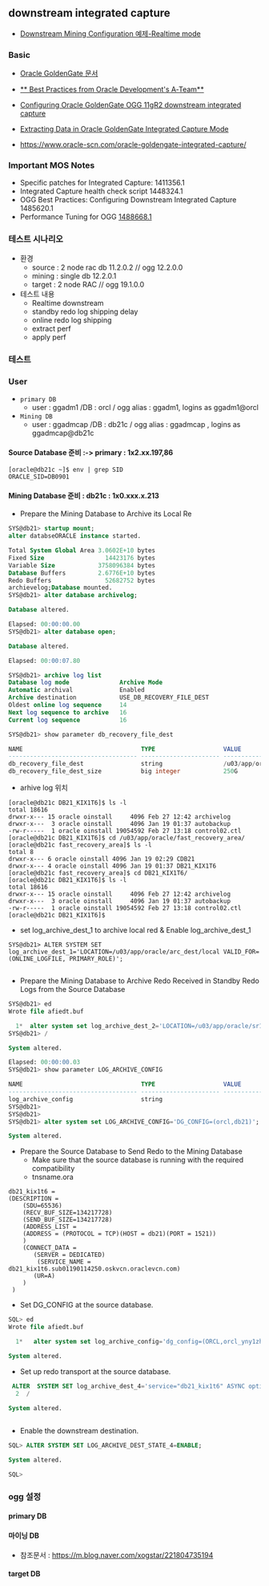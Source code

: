 ## downstream integrated capture
* [Downstream Mining Configuration 예제-Realtime mode](https://docs.oracle.com/goldengate/c1230/gg-winux/GGODB/example-downstream-mining-configuration.htm#GGODB-GUID-41D56EB7-0C14-438C-8791-8F93CB0DCAF8)
### Basic 
* [Oracle GoldenGate 문서](https://docs.oracle.com/en/middleware/goldengate/index.html)
* [** Best Practices from Oracle Development's A‑Team**](https://www.ateam-oracle.com/oracle-goldengate-best-practice-goldengate-downstream-extract-with-oracle-data-guard)
* [Configuring Oracle GoldenGate OGG 11gR2 downstream integrated capture](https://gjilevski.com/2012/10/31/configuring-oracle-goldengate-ogg-11gr2-downstream-integrated-capture/)

* [Extracting Data in Oracle GoldenGate Integrated Capture Mode](https://www.oracle.com/technetwork/database/availability/8398-goldengate-integrated-capture-1888658.pdf)
* https://www.oracle-scn.com/oracle-goldengate-integrated-capture/

### Important MOS Notes
* Specific patches for Integrated Capture: 1411356.1
* Integrated Capture health check script 1448324.1
* OGG Best Practices: Configuring Downstream Integrated Capture 1485620.1
* Performance Tuning for OGG [1488668.1](https://mosemp.us.oracle.com/epmos/faces/DocumentDisplay?_afrLoop=540428795909541&id=1488668.1&_adf.ctrl-state=nrjz6fd9l_229)

### 테스트 시나리오 
* 환경
  * source : 2 node rac db 11.2.0.2   // ogg 12.2.0.0
  * mining : single db 12.2.0.1        
  * target : 2 node RAC               // ogg 19.1.0.0
 * 테스트 내용
   * Realtime downstream
   * standby redo log shipping delay
   * online redo log shipping
   * extract perf
   * apply perf
### 테스트

### User
* ``primary DB``
  * user : ggadm1 /DB :  orcl  / ogg alias : ggadm1, logins as  ggadm1@orcl
* ``Mining DB``
  * user : ggadmcap   /DB :  db21c  / ogg alias : ggadmcap , logins as  ggadmcap@db21c
#### Source Database 준비 :-> primary : 1x2.xx.197,86
```
[oracle@db21c ~]$ env | grep SID
ORACLE_SID=DB0901
```
#### Mining Database 준비 : db21c :  1x0.xxx.x.213

* Prepare the Mining Database to Archive its Local Re

```sql
SYS@db21> startup mount;
alter databseORACLE instance started.

Total System Global Area 3.0602E+10 bytes
Fixed Size                 14423176 bytes
Variable Size            3758096384 bytes
Database Buffers         2.6776E+10 bytes
Redo Buffers               52682752 bytes
archievelog;Database mounted.
SYS@db21> alter database archivelog;

Database altered.

Elapsed: 00:00:00.00
SYS@db21> alter database open;

Database altered.

Elapsed: 00:00:07.80

SYS@db21> archive log list
Database log mode              Archive Mode
Automatic archival             Enabled
Archive destination            USE_DB_RECOVERY_FILE_DEST
Oldest online log sequence     14
Next log sequence to archive   16
Current log sequence           16

SYS@db21> show parameter db_recovery_file_dest

NAME                                 TYPE                   VALUE
------------------------------------ ---------------------- ------------------------------
db_recovery_file_dest                string                 /u03/app/oracle/fast_recovery_area
db_recovery_file_dest_size           big integer            250G

```

* arhive log 위치

```
[oracle@db21c DB21_KIX1T6]$ ls -l
total 18616
drwxr-x--- 15 oracle oinstall     4096 Feb 27 12:42 archivelog
drwxr-x---  3 oracle oinstall     4096 Jan 19 01:37 autobackup
-rw-r-----  1 oracle oinstall 19054592 Feb 27 13:18 control02.ctl
[oracle@db21c DB21_KIX1T6]$ cd /u03/app/oracle/fast_recovery_area/
[oracle@db21c fast_recovery_area]$ ls -l
total 8
drwxr-x--- 6 oracle oinstall 4096 Jan 19 02:29 CDB21
drwxr-x--- 4 oracle oinstall 4096 Jan 19 01:37 DB21_KIX1T6
[oracle@db21c fast_recovery_area]$ cd DB21_KIX1T6/
[oracle@db21c DB21_KIX1T6]$ ls -l
total 18616
drwxr-x--- 15 oracle oinstall     4096 Feb 27 12:42 archivelog
drwxr-x---  3 oracle oinstall     4096 Jan 19 01:37 autobackup
-rw-r-----  1 oracle oinstall 19054592 Feb 27 13:18 control02.ctl
[oracle@db21c DB21_KIX1T6]$

```


* set log_archive_dest_1 to archive local red & Enable log_archive_dest_1
```
SYS@db21> ALTER SYSTEM SET log_archive_dest_1='LOCATION=/u03/app/oracle/arc_dest/local VALID_FOR=(ONLINE_LOGFILE, PRIMARY_ROLE)';


```

* Prepare the Mining Database to Archive Redo Received in Standby Redo Logs from the Source Database

```sql
SYS@db21> ed
Wrote file afiedt.buf

  1*  alter system set log_archive_dest_2='LOCATION=/u03/app/oracle/sr1_orcl, VALID_FOR=(STANDBY_LOGFILE,PRIMARY_ROLE)'
SYS@db21> /

System altered.

Elapsed: 00:00:00.03
SYS@db21> show parameter LOG_ARCHIVE_CONFIG

NAME                                 TYPE                   VALUE
------------------------------------ ---------------------- ------------------------------
log_archive_config                   string
SYS@db21>
SYS@db21>
SYS@db21> alter system set LOG_ARCHIVE_CONFIG='DG_CONFIG=(orcl,db21)';

System altered.

```

* Prepare the Source Database to Send Redo to the Mining Database
  *  Make sure that the source database is running with the required compatibility
  *  tnsname.ora
 
 ```
 db21_kix1t6 =
 (DESCRIPTION =
     (SDU=65536)
     (RECV_BUF_SIZE=134217728)
     (SEND_BUF_SIZE=134217728)
     (ADDRESS_LIST =
     (ADDRESS = (PROTOCOL = TCP)(HOST = db21)(PORT = 1521))
     )
     (CONNECT_DATA =
        (SERVER = DEDICATED)
         (SERVICE_NAME = db21_kix1t6.sub01190114250.oskvcn.oraclevcn.com)
        (UR=A)
     )
  )

 ```
  *  Set DG_CONFIG at the source database.

```sql
SQL> ed
Wrote file afiedt.buf

  1*   alter system set log_archive_config='dg_config=(ORCL,orcl_yny1zh,orcl_yny166, db21_kix1t6)';

System altered.

```
  *  Set up redo transport at the source database.
  
```sql
 ALTER  SYSTEM SET log_archive_dest_4='service="db21_kix1t6" ASYNC optional db_unique_name="db21_kix1t6" valid_for=(online_logfile,primary_roles)'
  2  /

System altered.
  
```
    
  *  Enable the downstream destination.
    
```sql
SQL> ALTER SYSTEM SET LOG_ARCHIVE_DEST_STATE_4=ENABLE;

System altered.

SQL>

```

### ogg 설정

#### primary DB
#### 마이닝 DB
* 참조문서 : https://m.blog.naver.com/xogstar/221804735194
#### target DB
